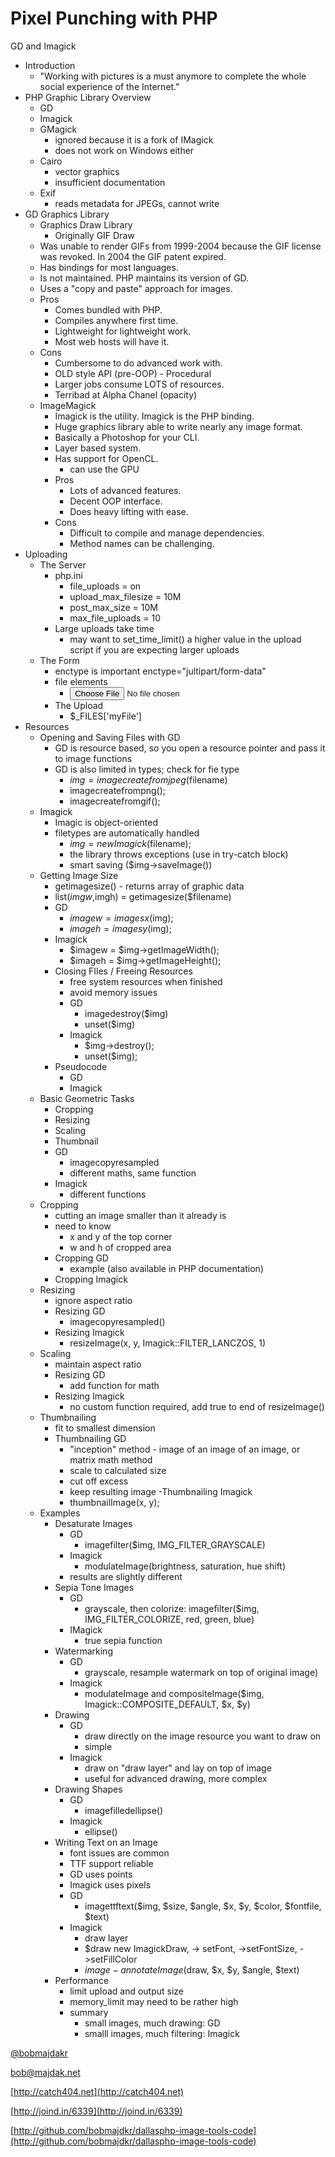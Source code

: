 # Pixel Punching with PHP
GD and Imagick

- Introduction
	- "Working with pictures is a must anymore to complete the whole social experience of the Internet."
- PHP Graphic Library Overview
	- GD
	- Imagick
	- GMagick
		- ignored because it is a fork of IMagick
		- does not work on Windows either
	- Cairo
		- vector graphics
		- insufficient documentation
	- Exif
		- reads metadata for JPEGs, cannot write
- GD Graphics Library
	- Graphics Draw Library
		- Originally GIF Draw
	- Was unable to render GIFs from 1999-2004 because the GIF license was revoked. In 2004 the GIF patent expired.
	- Has bindings for most languages.
	- Is not maintained. PHP maintains its version of GD.
	- Uses a "copy and paste" approach for images.
	- Pros
		- Comes bundled with PHP.
		- Compiles anywhere first time.
		- Lightweight for lightweight work.
		- Most web hosts will have it.
	- Cons
		- Cumbersome to do advanced work with.
		- OLD style API (pre-OOP) - Procedural
		- Larger jobs consume LOTS of resources.
		- Terribad at Alpha Chanel (opacity)
	- ImageMagick
		- Imagick is the utility. Imagick is the PHP binding.
		- Huge graphics library able to write nearly any image format.
		- Basically a Photoshop for your CLI.
		- Layer based system.
		- Has support for OpenCL.
			- can use the GPU
		- Pros
			- Lots of advanced features.
			- Decent OOP interface.
			- Does heavy lifting with ease.
		- Cons
			- Difficult to compile and manage dependencies.
			- Method names can be challenging.
- Uploading
	- The Server
		- php.ini
			- file_uploads = on
			- upload_max_filesize = 10M
			- post_max_size = 10M
			- max_file_uploads = 10
		- Large uploads take time
			- may want to set_time_limit() a higher value in the upload script if you are expecting larger uploads
	- The Form
		- enctype is important
			enctype="jultipart/form-data"
		- file elements
			- <input type="file" name="myFile">
		- The Upload
			- $_FILES['myFile']
- Resources
	- Opening and Saving Files with GD
		- GD is resource based, so you open a resource pointer and pass it to image functions
		- GD is also limited in types; check for fie type
			- $img = imagecreatefromjpeg($filename)
			- imagecreatefrompng();
			- imagecreatefromgif();
	- Imagick
		- Imagic is object-oriented
		- filetypes are automatically handled
			- $img = new Imagick($filename);
			- the library throws exceptions (use in try-catch block)
			- smart saving ($img->saveImage())
	- Getting Image Size
		- getimagesize() - returns array of graphic data
		- list($imgw,$imgh) = getimagesize($filename)
		- GD
			- $imagew = imagesx($img);
			- $imageh = imagesy($img);
		- Imagick
			- $imagew = $img->getImageWidth();
			- $imageh =  $img->getImageHeight();
		- Closing FIles / Freeing Resources
			- free system resources when finished
			- avoid memory issues
			- GD
				- imagedestroy($img)
				- unset($img)
			- Imagick
				- $img->destroy();
				- unset($img);
		- Pseudocode
			- GD
			- Imagick
	- Basic Geometric Tasks
		- Cropping
		- Resizing
		- Scaling
		- Thumbnail
		- GD
			- imagecopyresampled
			- different maths, same function
		- Imagick
			- different functions
	- Cropping
		- cutting an image smaller than it already is
		- need to know
			- x and y of the top corner
			- w and h of cropped area
		- Cropping GD
			- example (also available in PHP documentation)
		- Cropping Imagick
	- Resizing
		- ignore aspect ratio
		- Resizing GD
			- imagecopyresampled()
		- Resizing Imagick
			- resizeImage(x, y, Imagick::FILTER_LANCZOS, 1)
	- Scaling
		- maintain aspect ratio
		- Resizing GD
			- add function for math
		- Resizing Imagick
			- no custom function required, add true to end of resizeImage()
	- Thumbnailing
		- fit to smallest dimension
		- Thumbnailing GD
			- "inception" method - image of an image of an image, or matrix math method
			- scale to calculated size
			- cut off excess
			- keep resulting image
		-Thumbnailing Imagick
			- thumbnailImage(x, y);
	- Examples
		- Desaturate Images
			- GD
				- imagefilter($img, IMG_FILTER_GRAYSCALE)
			- Imagick
				- modulateImage(brightness, saturation, hue shift)
			- results are slightly different
		- Sepia Tone Images
			- GD
				- grayscale, then colorize: imagefilter($img, IMG_FILTER_COLORIZE, red, green, blue)
			- IMagick
				- true sepia function
		- Watermarking
			- GD
				- grayscale, resample watermark on top of original image)
			- Imagick
				- modulateImage and compositeImage($img, Imagick::COMPOSITE_DEFAULT, $x, $y)
		- Drawing
			- GD
				- draw directly on the image resource you want to draw on
				- simple
			- Imagick
				- draw on "draw layer" and lay on top of image
				- useful for advanced drawing, more complex
		- Drawing Shapes
			- GD
				- imagefilledellipse()
			- Imagick
				- ellipse()
		- Writing Text on an Image
			- font issues are common
			- TTF support reliable
			- GD uses points
			- Imagick uses pixels
			- GD
				- imagettftext($img, $size, $angle, $x, $y, $color, $fontfile, $text)
			- Imagick
				- draw layer
				- $draw  new ImagickDraw, -> setFont, ->setFontSize, ->setFillColor
				- $image-annotateImage($draw, $x, $y, $angle, $text)
		- Performance
			- limit upload and output size
			- memory_limit may need to be rather high
			- summary
				- small images, much drawing: GD
				- smalll images, much filtering: Imagick

[@bobmajdakr](http://twitter.com/bobmajdakjr)

[bob@majdak.net](mailto:bob@majdak.net)

[http://catch404.net](http://catch404.net)

[http://joind.in/6339](http://joind.in/6339)

[http://github.com/bobmajdkr/dallasphp-image-tools-code](http://github.com/bobmajdkr/dallasphp-image-tools-code)
